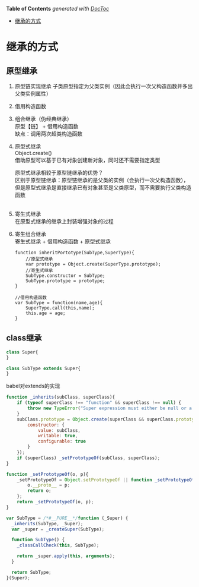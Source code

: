 <!-- START doctoc generated TOC please keep comment here to allow auto update -->
<!-- DON'T EDIT THIS SECTION, INSTEAD RE-RUN doctoc TO UPDATE -->
**Table of Contents**  *generated with [DocToc](https://github.com/thlorenz/doctoc)*

- [继承的方式](#%E7%BB%A7%E6%89%BF%E7%9A%84%E6%96%B9%E5%BC%8F)

<!-- END doctoc generated TOC please keep comment here to allow auto update -->


# 继承的方式
## 原型继承
1. 原型链实现继承
    子类原型指定为父类实例（因此会执行一次父构造函数并多出父类实例属性）
2. 借用构造函数
3. 组合继承（伪经典继承）<br/>
    原型【链】 + 借用构造函数<br/>
    缺点：调用两次超类构造函数<br/>
4. 原型式继承<br/>
    Object.create()<br/>
    借助原型可以基于已有对象创建新对象，同时还不需要指定类型<br/>
    
    原型式继承相较于原型链继承的优势？<br/> 
    区别于原型链继承：原型链继承的是父类的实例（会执行一次父构造函数），但是原型式继承是直接继承已有对象甚至是父类原型，而不需要执行父类构造函数<br/><br/> 
5. 寄生式继承<br/> 
    在原型式继承的继承上封装增强对象的过程<br/> 
6. 寄生组合继承<br/> 
    寄生式继承 + 借用构造函数 + 原型式继承<br/> 
    ```
    function inheritPortotype(SubType,SuperType){
        //原型式继承
        var prototype = Object.create(SuperType.prototype);
        //寄生式继承
        SubType.constructor = SubType;
        SubType.prototype = prototype;
    }   
    
    //借用构造函数
    var SubType = function(name,age){
        SuperType.call(this,name);
        this.age = age;
    }
    
    ```
   
## class继承  
```javascript
class Super{
}

class SubType extends Super{
}
```

babel对extends的实现

```javascript
function _inherits(subClass, superClass){
    if (typeof superClass !== "function" && superClass !== null) {
        throw new TypeError("Super expression must either be null or a function");
    }
    subClass.prototype = Object.create(superClass && superClass.prototype, {
        constructor: {
            value: subClass,
            writable: true,
            configurable: true
        }
    });
    if (superClass) _setPrototypeOf(subClass, superClass);
}

function _setPrototypeOf(o, p){
    _setPrototypeOf = Object.setPrototypeOf || function _setPrototypeOf(o, p){
        o.__proto__ = p;
        return o;
    };
    return _setPrototypeOf(o, p);
}
```

```javascript
var SubType = /*#__PURE__*/function (_Super) {
  _inherits(SubType, _Super);
  var _super = _createSuper(SubType);

  function SubType() {
    _classCallCheck(this, SubType);

    return _super.apply(this, arguments);
  }

  return SubType;
}(Super);
```
